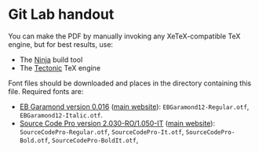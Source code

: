 Git Lab handout
===============

You can make the PDF by manually invoking any XeTeX-compatible TeX engine, but
for best results, use:

- The [Ninja](https://ninja-build.org/) build tool
- The [Tectonic](https://tectonic-typesetting.github.io/en-US/) TeX engine

Font files should be downloaded and places in the directory containing this file.
Required fonts are:

- [EB Garamond version 0.016](https://bitbucket.org/georgd/eb-garamond/downloads/EBGaramond-0.016.zip)
  ([main website](http://www.georgduffner.at/ebgaramond/)):
  `EBGaramond12-Regular.otf`, `EBGaramond12-Italic.otf`.
- [Source Code Pro version 2.030-RO/1.050-IT](https://github.com/adobe-fonts/source-code-pro/archive/2.030R-ro/1.050R-it.zip)
  ([main website]()): `SourceCodePro-Regular.otf`, `SourceCodePro-It.otf`,
  `SourceCodePro-Bold.otf`, `SourceCodePro-BoldIt.otf`,
